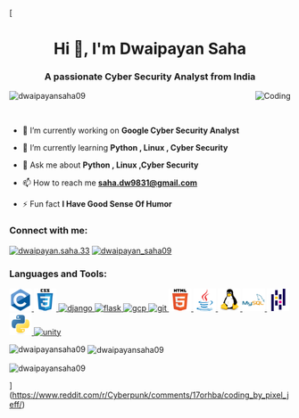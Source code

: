 [<h1 align="center">Hi 👋, I'm Dwaipayan Saha</h1>
<h3 align="center">A passionate Cyber Security Analyst from India</h3>
<img align="right" alt="Coding" src="https://www.reddit.com/r/Cyberpunk/comments/17orhba/coding_by_pixel_jeff/">
<p align="left"> <img src="https://komarev.com/ghpvc/?username=dwaipayansaha09&label=Profile%20views&color=0e75b6&style=flat" alt="dwaipayansaha09" /> </p>

<p align="left"> <a href="https://twitter.com/" target="blank"><img src="https://img.shields.io/twitter/follow/?logo=twitter&style=for-the-badge" alt="" /></a> </p>

- 🔭 I’m currently working on **Google Cyber Security Analyst**

- 🌱 I’m currently learning **Python , Linux , Cyber Security**

- 💬 Ask me about **Python , Linux ,Cyber Security**

- 📫 How to reach me **saha.dw9831@gmail.com**

- ⚡ Fun fact **I Have Good Sense Of Humor**

<h3 align="left">Connect with me:</h3>
<p align="left">
<a href="https://fb.com/dwaipayan.saha.33" target="blank"><img align="center" src="https://raw.githubusercontent.com/rahuldkjain/github-profile-readme-generator/master/src/images/icons/Social/facebook.svg" alt="dwaipayan.saha.33" height="30" width="40" /></a>
<a href="https://instagram.com/dwaipayan_saha09" target="blank"><img align="center" src="https://raw.githubusercontent.com/rahuldkjain/github-profile-readme-generator/master/src/images/icons/Social/instagram.svg" alt="dwaipayan_saha09" height="30" width="40" /></a>
</p>

<h3 align="left">Languages and Tools:</h3>
<p align="left"> <a href="https://www.cprogramming.com/" target="_blank" rel="noreferrer"> <img src="https://raw.githubusercontent.com/devicons/devicon/master/icons/c/c-original.svg" alt="c" width="40" height="40"/> </a> <a href="https://www.w3schools.com/css/" target="_blank" rel="noreferrer"> <img src="https://raw.githubusercontent.com/devicons/devicon/master/icons/css3/css3-original-wordmark.svg" alt="css3" width="40" height="40"/> </a> <a href="https://www.djangoproject.com/" target="_blank" rel="noreferrer"> <img src="https://cdn.worldvectorlogo.com/logos/django.svg" alt="django" width="40" height="40"/> </a> <a href="https://flask.palletsprojects.com/" target="_blank" rel="noreferrer"> <img src="https://www.vectorlogo.zone/logos/pocoo_flask/pocoo_flask-icon.svg" alt="flask" width="40" height="40"/> </a> <a href="https://cloud.google.com" target="_blank" rel="noreferrer"> <img src="https://www.vectorlogo.zone/logos/google_cloud/google_cloud-icon.svg" alt="gcp" width="40" height="40"/> </a> <a href="https://git-scm.com/" target="_blank" rel="noreferrer"> <img src="https://www.vectorlogo.zone/logos/git-scm/git-scm-icon.svg" alt="git" width="40" height="40"/> </a> <a href="https://www.w3.org/html/" target="_blank" rel="noreferrer"> <img src="https://raw.githubusercontent.com/devicons/devicon/master/icons/html5/html5-original-wordmark.svg" alt="html5" width="40" height="40"/> </a> <a href="https://www.java.com" target="_blank" rel="noreferrer"> <img src="https://raw.githubusercontent.com/devicons/devicon/master/icons/java/java-original.svg" alt="java" width="40" height="40"/> </a> <a href="https://www.linux.org/" target="_blank" rel="noreferrer"> <img src="https://raw.githubusercontent.com/devicons/devicon/master/icons/linux/linux-original.svg" alt="linux" width="40" height="40"/> </a> <a href="https://www.mysql.com/" target="_blank" rel="noreferrer"> <img src="https://raw.githubusercontent.com/devicons/devicon/master/icons/mysql/mysql-original-wordmark.svg" alt="mysql" width="40" height="40"/> </a> <a href="https://pandas.pydata.org/" target="_blank" rel="noreferrer"> <img src="https://raw.githubusercontent.com/devicons/devicon/2ae2a900d2f041da66e950e4d48052658d850630/icons/pandas/pandas-original.svg" alt="pandas" width="40" height="40"/> </a> <a href="https://www.python.org" target="_blank" rel="noreferrer"> <img src="https://raw.githubusercontent.com/devicons/devicon/master/icons/python/python-original.svg" alt="python" width="40" height="40"/> </a> <a href="https://unity.com/" target="_blank" rel="noreferrer"> <img src="https://www.vectorlogo.zone/logos/unity3d/unity3d-icon.svg" alt="unity" width="40" height="40"/> </a> </p>

<p><img align="left" src="https://github-readme-stats.vercel.app/api/top-langs?username=dwaipayansaha09&show_icons=true&locale=en&layout=compact" alt="dwaipayansaha09" /></p>

<p>&nbsp;<img align="center" src="https://github-readme-stats.vercel.app/api?username=dwaipayansaha09&show_icons=true&locale=en" alt="dwaipayansaha09" /></p>

<p><img align="center" src="https://github-readme-streak-stats.herokuapp.com/?user=dwaipayansaha09&" alt="dwaipayansaha09" /></p>

](https://www.reddit.com/r/Cyberpunk/comments/17orhba/coding_by_pixel_jeff/)
